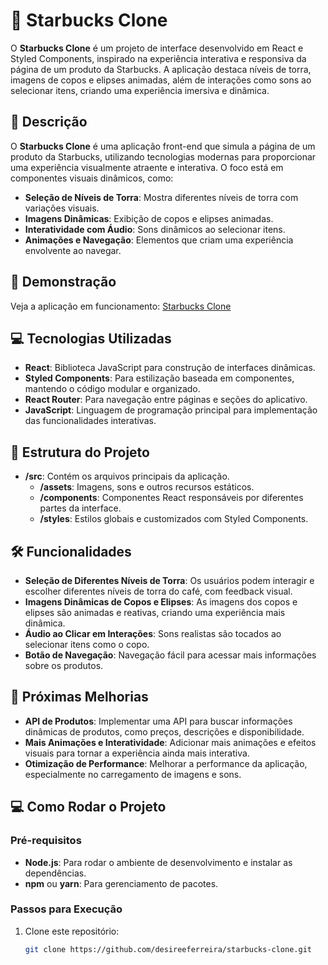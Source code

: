# 🌟 Starbucks Clone

O **Starbucks Clone** é um projeto de interface desenvolvido em React e Styled Components, inspirado na experiência interativa e responsiva da página de um produto da Starbucks. A aplicação destaca níveis de torra, imagens de copos e elipses animadas, além de interações como sons ao selecionar itens, criando uma experiência imersiva e dinâmica.

## 📖 Descrição

O **Starbucks Clone** é uma aplicação front-end que simula a página de um produto da Starbucks, utilizando tecnologias modernas para proporcionar uma experiência visualmente atraente e interativa. O foco está em componentes visuais dinâmicos, como:

- **Seleção de Níveis de Torra**: Mostra diferentes níveis de torra com variações visuais.
- **Imagens Dinâmicas**: Exibição de copos e elipses animadas.
- **Interatividade com Áudio**: Sons dinâmicos ao selecionar itens.
- **Animações e Navegação**: Elementos que criam uma experiência envolvente ao navegar.

## 🚀 Demonstração

Veja a aplicação em funcionamento: [Starbucks Clone](#)

## 💻 Tecnologias Utilizadas

- **React**: Biblioteca JavaScript para construção de interfaces dinâmicas.
- **Styled Components**: Para estilização baseada em componentes, mantendo o código modular e organizado.
- **React Router**: Para navegação entre páginas e seções do aplicativo.
- **JavaScript**: Linguagem de programação principal para implementação das funcionalidades interativas.

## 📂 Estrutura do Projeto

- **/src**: Contém os arquivos principais da aplicação.
  - **/assets**: Imagens, sons e outros recursos estáticos.
  - **/components**: Componentes React responsáveis por diferentes partes da interface.
  - **/styles**: Estilos globais e customizados com Styled Components.

## 🛠️ Funcionalidades

- **Seleção de Diferentes Níveis de Torra**: Os usuários podem interagir e escolher diferentes níveis de torra do café, com feedback visual.
- **Imagens Dinâmicas de Copos e Elipses**: As imagens dos copos e elipses são animadas e reativas, criando uma experiência mais dinâmica.
- **Áudio ao Clicar em Interações**: Sons realistas são tocados ao selecionar itens como o copo.
- **Botão de Navegação**: Navegação fácil para acessar mais informações sobre os produtos.

## 🌟 Próximas Melhorias

- **API de Produtos**: Implementar uma API para buscar informações dinâmicas de produtos, como preços, descrições e disponibilidade.
- **Mais Animações e Interatividade**: Adicionar mais animações e efeitos visuais para tornar a experiência ainda mais interativa.
- **Otimização de Performance**: Melhorar a performance da aplicação, especialmente no carregamento de imagens e sons.

## 💻 Como Rodar o Projeto

### Pré-requisitos

- **Node.js**: Para rodar o ambiente de desenvolvimento e instalar as dependências.
- **npm** ou **yarn**: Para gerenciamento de pacotes.

### Passos para Execução

1. Clone este repositório:
   ```bash
   git clone https://github.com/desireeferreira/starbucks-clone.git
